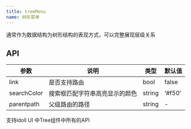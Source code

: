 ```yaml
---
title: treeMenu
name: 树形菜单
---
```


通常作为数据结构为树形结构的表现方式，可以完整展现层级关系

## API

参数 | 说明 | 类型 | 默认值
----|------|-----|------
link | 是否支持路由<Link> | bool | false
searchColor | 搜索框匹配字符串高亮显示的颜色 | string | ‘#f50’
parentpath | 父级路由的路径 | string | -


支持idoll UI 中Tree组件中所有的API
